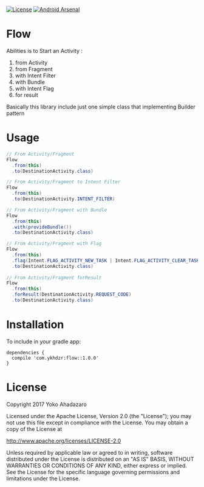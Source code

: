[![License](https://img.shields.io/github/license/pluscubed/recycler-fast-scroll.svg)](https://www.apache.org/licenses/LICENSE-2.0.html)
[![Android Arsenal](https://img.shields.io/badge/Android%20Arsenal-Flow-green.svg?style=true)](https://android-arsenal.com/details/1/5451)


Flow
=======
Abilities is to Start an Activity : 
1. from Activity
2. from Fragment
3. with Intent Filter
4. with Bundle
5. with Intent Flag
6. for result

Basically this library include just one simple class that implementing Builder pattern

Usage
=======
``` java
// From Activity/Fragment
Flow
  .from(this)
  .to(DestinationActivity.class)        

// From Activity/Fragment to Intent Filter
Flow
  .from(this)
  .to(DestinationActivity.INTENT_FILTER)        

// From Activity/Fragment with Bundle
Flow
  .from(this)
  .with(provideBundle())
  .to(DestinationActivity.class)        

// From Activity/Fragment with Flag
Flow
  .from(this)
  .flag(Intent.FLAG_ACTIVITY_NEW_TASK | Intent.FLAG_ACTIVITY_CLEAR_TASK)
  .to(DestinationActivity.class)   
  
// From Activity/Fragment forResult
Flow
  .from(this)
  .forResult(DestinationActivity.REQUEST_CODE)
  .to(DestinationActivity.class)   

```


Installation
=======
To include in your gradle app:

	dependencies {
	  compile 'com.ykhdzr:flow::1.0.0'
	}

License
=======

Copyright 2017 Yoko Ahadazaro

Licensed under the Apache License, Version 2.0 (the "License");
you may not use this file except in compliance with the License.
You may obtain a copy of the License at

http://www.apache.org/licenses/LICENSE-2.0

Unless required by applicable law or agreed to in writing, software
distributed under the License is distributed on an "AS IS" BASIS,
WITHOUT WARRANTIES OR CONDITIONS OF ANY KIND, either express or implied.
See the License for the specific language governing permissions and
limitations under the License.

